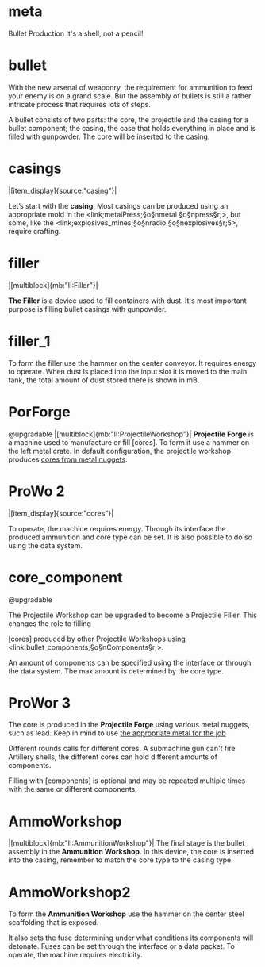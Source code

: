 # meta
Bullet Production
It's a shell, not a pencil!

# bullet
With the new arsenal of weaponry, the requirement for ammunition to feed your enemy is on a grand scale.
But the assembly of bullets is still a rather intricate process that requires lots of steps.

A bullet consists of two parts:  the core, the projectile and the casing for a bullet component; the casing, the case
that holds everything in place and is filled with gunpowder. The core will be inserted to the casing.


# casings
|[item_display]{source:"casing"}|

Let’s start with the **casing**. Most casings can be produced using an appropriate mold in the <link;metalPress;§o§nmetal §o§npress§r;>, but some, like the <link;explosives_mines;§o§nradio §o§nexplosives§r;5>, require crafting.<br>

# filler

|[multiblock]{mb:"II:Filler"}|

**The Filler** is a device used to fill containers with dust. It's most important purpose is filling bullet casings with gunpowder.

# filler_1
To form the filler use the hammer on the center conveyor. It requires energy to operate. When dust is placed into the input slot it is moved to the main tank, the total amount of dust stored there is shown in mB.

# PorForge
@upgradable
|[multiblock]{mb:"II:ProjectileWorkshop"}|
**Projectile Forge** is a machine used to manufacture or fill [cores]. To form it use a hammer on the left metal crate.
In default configuration, the projectile workshop produces [cores from metal nuggets](bullet_cores). 

# ProWo 2
|[item_display]{source:"cores"}|

To operate, the machine requires energy. Through its interface the produced ammunition and core type can be set. 
It is also possible to do so using the data system.

# core_component
@upgradable

The Projectile Workshop can be upgraded to become a Projectile Filler. This changes the role to filling 

[cores] produced by other Projectile Workshops using <link;bullet_components;§o§nComponents§r;>.

An amount of components can be specified using the interface or through the data system. The max amount is determined by the core type.

# ProWor 3
The core is produced in the **Projectile Forge** using various metal nuggets, such as lead. Keep in mind to use [the appropriate metal for the job](bullet_cores)

Different rounds calls for different cores. A submachine gun can't fire Artillery shells, the different cores can hold different amounts of components.

Filling with [components] is optional and may be repeated multiple times with the same or different components.


# AmmoWorkshop
|[multiblock]{mb:"II:AmmunitionWorkshop"}|
The final stage is the bullet assembly in the **Ammunition Workshop**. 
In this device, the core is inserted into the casing, remember to match the core type to the casing type.

# AmmoWorkshop2
To form the **Ammunition Workshop** use the hammer on the center steel scaffolding that is exposed.

It also sets the fuse determining under what conditions its components will detonate. Fuses can be set through the interface or a data packet. To operate, the machine requires electricity.
